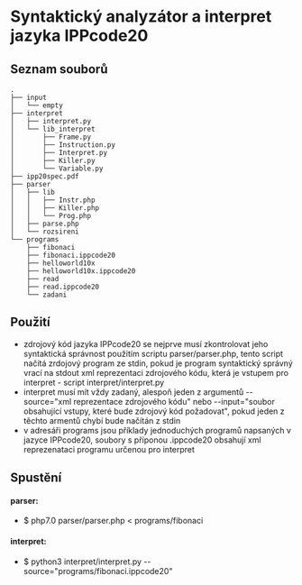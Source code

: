 # Syntaktický analyzátor a interpret jazyka IPPcode20
## Seznam souborů
```
.
├── input
│   └── empty
├── interpret
│   ├── interpret.py
│   └── lib_interpret
│       ├── Frame.py
│       ├── Instruction.py
│       ├── Interpret.py
│       ├── Killer.py
│       └── Variable.py
├── ipp20spec.pdf
├── parser
│   ├── lib
│   │   ├── Instr.php
│   │   ├── Killer.php
│   │   └── Prog.php
│   ├── parse.php
│   └── rozsireni
└── programs
    ├── fibonaci
    ├── fibonaci.ippcode20
    ├── helloworld10x
    ├── helloworld10x.ippcode20
    ├── read
    ├── read.ippcode20
    └── zadani
```
## Použití
- zdrojový kód jazyka IPPcode20 se nejprve musí zkontrolovat jeho syntaktická správnost použitím scriptu parser/parser.php, tento script načítá zrdojový program ze stdin, pokud je program syntaktický správný vrací na stdout xml reprezentaci zdrojového kódu, která je vstupem pro interpret - script interpret/interpret.py
- interpret musí mít vždy zadaný, alespoň jeden z argumentů --source="xml reprezentace zdrojového kódu" nebo --input="soubor obsahující vstupy, které bude zdrojový kód požadovat", pokud jeden z těchto armentů chybí bude načítán z stdin
- v adresáři programs jsou příklady jednoduchých programů napsaných v jazyce IPPcode20, soubory s příponou .ippcode20 obsahují xml reprezenataci programu určenou pro interpret
## Spustění
#### parser:
 -  $ php7.0 parser/parser.php < programs/fibonaci 
#### interpret:
  - $ python3 interpret/interpret.py --source="programs/fibonaci.ippcode20"

